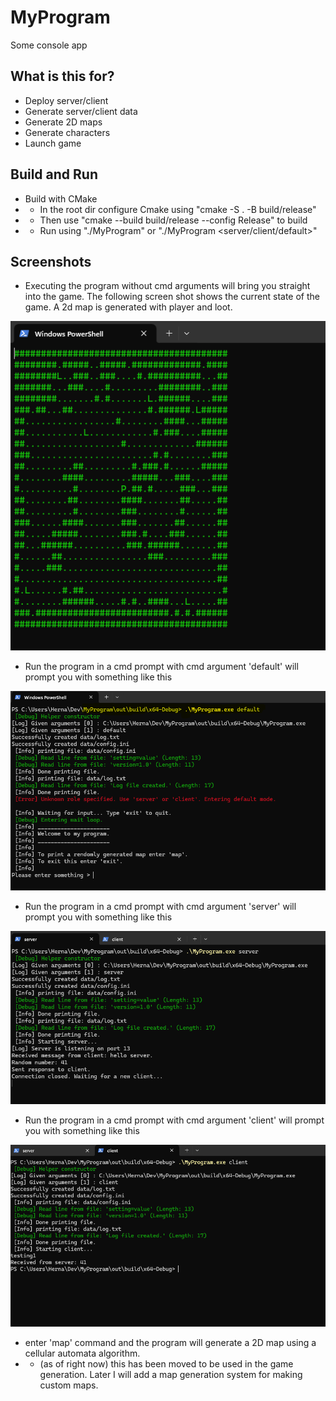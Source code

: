 [game]: https://github.com/kadeska/MyProgram/blob/main/images/DefaultRunNoArgs.png "game"
[default]: https://github.com/kadeska/MyProgram/blob/main/images/defaultArgument.png "default"
[server]: https://github.com/kadeska/MyProgram/blob/main/images/server.png "server"
[client]: https://github.com/kadeska/MyProgram/blob/main/images/client.png "client"



# MyProgram
Some console app


## What is this for?
* Deploy server/client
* Generate server/client data
* Generate 2D maps
* Generate characters
* Launch game


## Build and Run
* Build with CMake
* * In the root dir configure Cmake using "cmake -S . -B build/release"
* * Then use "cmake --build build/release --config Release" to build
* * Run using "./MyProgram" or "./MyProgram <server/client/default>"


## Screenshots
* Executing the program without cmd arguments will bring you straight into the game. The following screen shot shows the current state of the game. A 2d map is generated with player and loot.

![alt text][game]

* Run the program in a cmd prompt with cmd argument 'default' will prompt you with something like this

![alt text][default]

* Run the program in a cmd prompt with cmd argument 'server' will prompt you with something like this

![alt text][server]

* Run the program in a cmd prompt with cmd argument 'client' will prompt you with something like this

![alt text][client]

* enter 'map' command and the program will generate a 2D map using a cellular automata algorithm.
* * (as of right now) this has been moved to be used in the game generation. Later I will add a map generation system for making custom maps.

